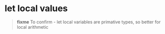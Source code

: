 # let local values



> **fixme** To confirm - let local variables are primative types, so better for local arithmetic
